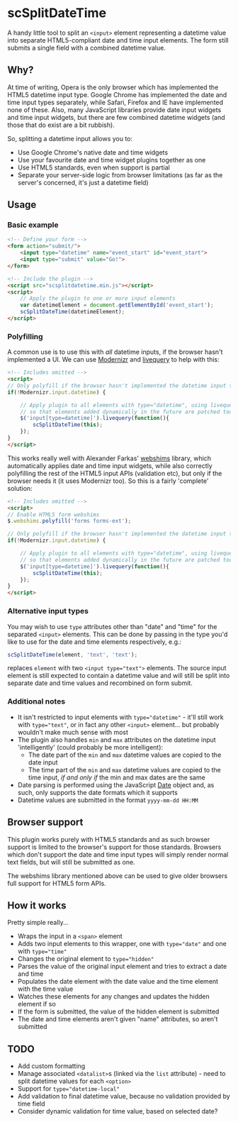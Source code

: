 # scSplitDateTime

A handy little tool to split an `<input>` element representing a datetime value into separate HTML5-compliant date and time input elements. The form still submits a single field with a combined datetime value.

## Why?

At time of writing, Opera is the only browser which has implemented the HTML5 datetime input type. Google Chrome has implemented the date and time input types separately, while Safari, Firefox and IE have implemented none of these. Also, many JavaScript libraries provide date input widgets and time input widgets, but there are few combined datetime widgets (and those that do exist are a bit rubbish).

So, splitting a datetime input allows you to:

* Use Google Chrome's native date and time widgets
* Use your favourite date and time widget plugins together as one
* Use HTML5 standards, even when support is partial
* Separate your server-side logic from browser limitations (as far as the server's concerned, it's just a datetime field)

## Usage

### Basic example

```html
<!-- Define your form -->
<form action="submit/">
    <input type="datetime" name="event_start" id="event_start">
    <input type="submit" value="Go!">
</form>

<!-- Include the plugin -->
<script src="scsplitdatetime.min.js"></script>
<script>
    // Apply the plugin to one or more input elements
    var datetimeElement = document.getElementById('event_start');
    scSplitDateTime(datetimeElement);
</script>
```

### Polyfilling

A common use is to use this with *all* datetime inputs, if the browser hasn't implemented a UI. We can use [Modernizr](http://modernizr.com) and [livequery](http://docs.jquery.com/Plugins/livequery) to help with this:

```html
<!-- Includes omitted -->
<script>
// Only polyfill if the browser hasn't implemented the datetime input type
if(!Modernizr.input.datetime) {

    // Apply plugin to all elements with type="datetime", using livequery
    // so that elements added dynamically in the future are patched too
    $('input[type=datetime]').livequery(function(){
        scSplitDateTime(this);
    });
}
</script>
```

This works really well with Alexander Farkas' [webshims](http://afarkas.github.com/webshim/demos/) library, which automatically applies date and time input widgets, while also correctly polyfilling the rest of the HTML5 input APIs (validation etc), but only if the browser needs it (it uses Modernizr too). So this is a fairly 'complete' solution:

```html
<!-- Includes omitted -->
<script>
// Enable HTML5 form webshims
$.webshims.polyfill('forms forms-ext');

// Only polyfill if the browser hasn't implemented the datetime input type
if(!Modernizr.input.datetime) {

    // Apply plugin to all elements with type="datetime", using livequery
    // so that elements added dynamically in the future are patched too
    $('input[type=datetime]').livequery(function(){
        scSplitDateTime(this);
    });
}
</script>
```

### Alternative input types

You may wish to use `type` attributes other than "date" and "time" for the separated `<input>` elements. This can be done by passing in the type you'd like to use for the date and time elements respectively, e.g.:

```javascript
scSplitDateTime(element, 'text', 'text');
```

replaces `element` with two `<input type="text">` elements. The source input element is still expected to contain a datetime value and will still be split into separate date and time values and recombined on form submit.

### Additional notes

* It isn't restricted to input elements with `type="datetime"` - it'll still work with `type="text"`, or in fact any other `<input>` element... but probably wouldn't make much sense with most
* The plugin also handles `min` and `max` attributes on the datetime input 'intelligently' (could probably be more intelligent):
    - The date part of the `min` and `max` datetime values are copied to the date input
    - The time part of the `min` and `max` datetime values are copied to the time input, *if and only if* the min and max dates are the same
* Date parsing is performed using the JavaScript [Date](https://developer.mozilla.org/en-US/docs/JavaScript/Reference/Global_Objects/Date) object and, as such, only supports the date formats which it supports
* Datetime values are submitted in the format `yyyy-mm-dd HH:MM`

## Browser support

This plugin works purely with HTML5 standards and as such browser support is limited to the browser's support for those standards. Browsers which don't support the date and time input types will simply render normal text fields, but will still be submitted as one.

The webshims library mentioned above can be used to give older browsers full support for HTML5 form APIs.

## How it works

Pretty simple really...

* Wraps the input in a `<span>` element
* Adds two input elements to this wrapper, one with `type="date"` and one with `type="time"`
* Changes the original element to `type="hidden"`
* Parses the value of the original input element and tries to extract a date and time
* Populates the date element with the date value and the time element with the time value
* Watches these elements for any changes and updates the hidden element if so
* If the form is submitted, the value of the hidden element is submitted
* The date and time elements aren't given "name" attributes, so aren't submitted

## TODO

* Add custom formatting
* Manage associated `<datalist>`s (linked via the `list` attribute) - need to split datetime values for each `<option>`
* Support for `type="datetime-local"`
* Add validation to final datetime value, because no validation provided by time field
* Consider dynamic validation for time value, based on selected date?
